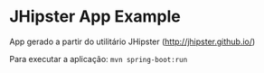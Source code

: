 # JHipster App Example
App gerado a partir do utilitário JHipster (http://jhipster.github.io/)

Para executar a aplicação: ```mvn spring-boot:run```
